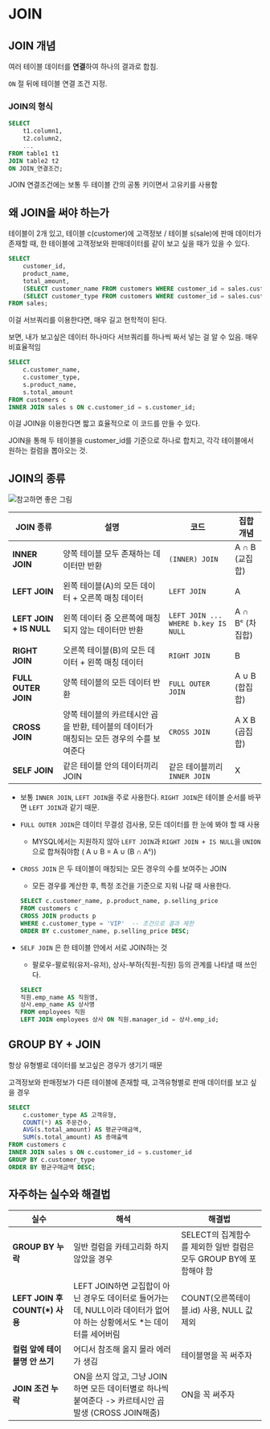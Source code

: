 # JOIN

## JOIN 개념

여러 테이블 데이터를 **연결**하여 하나의 결과로 합침.  

`ON` 절 뒤에 테이블 연결 조건 지정.

### JOIN의 형식

```sql
SELECT
    t1.column1,
    t2.column2,
    ...
FROM table1 t1
JOIN table2 t2
ON JOIN_연결조건;
```
JOIN 연결조건에는 보통 두 테이블 간의 공통 키이면서 고유키를 사용함


## 왜 JOIN을 써야 하는가

테이블이 2개 있고, 테이블 c(customer)에 고객정보 / 테이블 s(sale)에 판매 데이터가 존재할 때, 한 테이블에 고객정보와 판매데이터를 같이 보고 싶을 때가 있을 수 있다.

```sql
SELECT
    customer_id,
    product_name,
    total_amount,
    (SELECT customer_name FROM customers WHERE customer_id = sales.customer_id) AS customer_name,
    (SELECT customer_type FROM customers WHERE customer_id = sales.customer_id) AS customer_type
FROM sales;
```
이걸 서브쿼리를 이용한다면, 매우 길고 현학적이 된다.

보면, 내가 보고싶은 데이터 하나마다 서브쿼리를 하나씩 짜서 넣는 걸 알 수 있음. 매우 비효율적임

```sql
SELECT
    c.customer_name,
    c.customer_type,
    s.product_name,
    s.total_amount
FROM customers c
INNER JOIN sales s ON c.customer_id = s.customer_id;
```
이걸 JOIN을 이용한다면 짧고 효율적으로 이 코드를 만들 수 있다.

JOIN을 통해 두 테이블을 customer_id를 기준으로 하나로 합치고, 각각 테이블에서 원하는 컬럼을 뽑아오는 것.

## JOIN의 종류

![참고하면 좋은 그림](https://i.stack.imgur.com/1UKp7.png)

| JOIN 종류            | 설명                                                   | 코드                                                        | 집합 개념          |
|-----------------------|---------------------------------------------------------|------------------------------------------------------------------|---------------------|
| **INNER JOIN**        | 양쪽 테이블 모두 존재하는 데이터만 반환               | `(INNER) JOIN`                                                    | A ∩ B (교집합)     |
| **LEFT JOIN**         | 왼쪽 테이블(A)의 모든 데이터 + 오른쪽 매칭 데이터     | `LEFT JOIN`                                                     | A                  |
| **LEFT JOIN + IS NULL**  | 왼쪽 데이터 중 오른쪽에 매칭되지 않는 데이터만 반환   | `LEFT JOIN ... WHERE b.key IS NULL`                             | A ∩ Bᶜ (차집합)    |
| **RIGHT JOIN**        | 오른쪽 테이블(B)의 모든 데이터 + 왼쪽 매칭 데이터     | `RIGHT JOIN`                                                    | B                  |
| **FULL OUTER JOIN**   | 양쪽 테이블의 모든 데이터 반환                        | `FULL OUTER JOIN`                                               | A ∪ B (합집합)     |
| **CROSS JOIN** | 양쪽 테이블의 카르테시안 곱을 반환, 테이블의 데이터가 매칭되는 모든 경우의 수를 보여준다 | `CROSS JOIN` | A X B (곱집합) |
| **SELF JOIN** | 같은 테이블 안의 데이터끼리 JOIN | 같은 테이블끼리 `INNER JOIN` | X |


- 보통 `INNER JOIN`, `LEFT JOIN`을 주로 사용한다. `RIGHT JOIN`은 테이블 순서를 바꾸면 `LEFT JOIN`과 같기 때문.

- `FULL OUTER JOIN`은 데이터 무결성 검사용, 모든 데이터를 한 눈에 봐야 할 때 사용

    - MYSQL에서는 지원하지 않아 `LEFT JOIN`과 `RIGHT JOIN + IS NULL`을 `UNION`으로 합쳐줘야함 ( A ∪ B = A ∪ (B ∩ Aᶜ))

- `CROSS JOIN` 은 두 테이블이 매칭되는 모든 경우의 수를 보여주는 JOIN

    - 모든 경우를 계산한 후, 특정 조건을 기준으로 지워 나갈 때 사용한다.

    ```sql
    SELECT c.customer_name, p.product_name, p.selling_price
    FROM customers c
    CROSS JOIN products p
    WHERE c.customer_type = 'VIP'  -- 조건으로 결과 제한
    ORDER BY c.customer_name, p.selling_price DESC;
    ```

- `SELF JOIN` 은 한 테이블 안에서 서로 JOIN하는 것
    - 팔로우-팔로워(유저-유저), 상사-부하(직원-직원) 등의 관계를 나타낼 때 쓰인다.
    ```sql
    SELECT
    직원.emp_name AS 직원명,
    상사.emp_name AS 상사명
    FROM employees 직원
    LEFT JOIN employees 상사 ON 직원.manager_id = 상사.emp_id;
    ```

## GROUP BY + JOIN

항상 유형별로 데이터를 보고싶은 경우가 생기기 때문


고객정보와 판매정보가 다른 테이블에 존재할 때, 고객유형별로 판매 데이터를 보고 싶을 경우

```sql
SELECT
    c.customer_type AS 고객유형,
    COUNT(*) AS 주문건수,
    AVG(s.total_amount) AS 평균구매금액,
    SUM(s.total_amount) AS 총매출액
FROM customers c
INNER JOIN sales s ON c.customer_id = s.customer_id
GROUP BY c.customer_type
ORDER BY 평균구매금액 DESC;
```

## 자주하는 실수와 해결법

| 실수 | 해석 | 해결법 |
| --- | --- | --- |
| **GROUP BY 누락** | 일반 컬럼을 카테고리화 하지 않았을 경우 |SELECT의 집계함수를 제외한 일반 컬럼은 모두 GROUP BY에 포함해야 함|
| **LEFT JOIN 후 COUNT(*) 사용** | LEFT JOIN하면 교집합이 아닌 경우도 데이터로 들어가는데, NULL이라 데이터가 없어야 하는 상황에서도 *는 데이터를 세어버림 |COUNT(오른쪽테이블.id) 사용, NULL 값 제외 |
| **컬럼 앞에 테이블명 안 쓰기** | 어디서 참조해 올지 몰라 에러가 생김 | 테이블명을 꼭 써주자 |
| **JOIN 조건 누락** | ON을 쓰지 않고, 그냥 JOIN하면 모든 데이터별로 하나씩 붙여준다 -> 카르테시안 곱 발생 (CROSS JOIN해줌) | ON을 꼭 써주자 |
